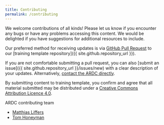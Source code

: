 ```yaml
---
title: Contributing
permalink: /contributing
---
```


We welcome contributions of all kinds! Please let us know if you encounter any bugs or have any problems accessing this content. We would be delighted if you have suggestions for additional resources to include.

Our preferred method for receiving updates is via [GitHub Pull Request](https://docs.github.com/en/github/collaborating-with-issues-and-pull-requests/about-pull-requests) to our [training template repository]({{ site.github.repository_url }}).

If you are not comfortable submitting a pull request, you can also [submit an issue]({{ site.github.repository_url }}/issues/new) with a clear description of your updates. Alternatively, [contact the ARDC directly](https://ardc.edu.au/contact-us).

By submitting content to training template, you confirm and agree that all material submitted may be distributed under a [Creative Commons Attribution Licence 4.0](https://creativecommons.org/licenses/by/4.0/).

ARDC contributing team
* [Matthias Liffers](https://orcid.org/0000-0002-3639-2080)
* [Tom Honeyman](https://orcid.org/0000-0001-9448-4023)
